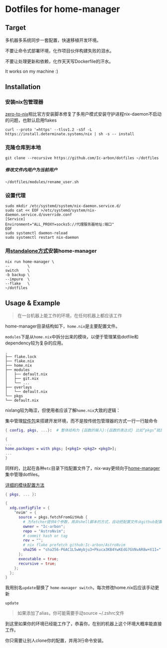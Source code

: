 # Dotfiles for home-manager

## Target

多机器多系统同步一套配置，快速移植开发环境。

不要让命令式部署环境，化作项目伙伴构建失败的泪水。

不要让处理更新和依赖，化作天天写Dockerfile的汗水。

It works on my machine :)

## Installation

### 安装nix包管理器

[zero-to-nix](https://zero-to-nix.com/)相比官方安装脚本修复了多用户模式安装守护进程nix-daemon不启动的问题，也默认启用flakes

```shell
curl --proto '=https' --tlsv1.2 -sSf -L https://install.determinate.systems/nix | sh -s -- install 
```
### 克隆仓库到本地

```shell
git clone --recursive https://github.com/Ic-arbon/dotfiles ~/dotfiles
```
##### 修改文件内用户为当前用户
```shell
~/dotfiles/modules/rename_user.sh
```
### 设置代理
```shell
sudo mkdir /etc/systemd/system/nix-daemon.service.d/
sudo cat << EOF >/etc/systemd/system/nix-daemon.service.d/override.conf
[Service]
Environment="ALL_PROXY=socks5://代理服务器地址:端口"
EOF
sudo systemctl daemon-reload
sudo systemctl restart nix-daemon

```

### 用[standalone方式](https://nix-community.github.io/home-manager/index.xhtml#ch-nix-flakes)安装home-manager

```shell
nix run home-manager \
--        \
switch    \
-b backup \
--impure  \
--flake   \
~/dotfiles 
```

## Usage & Example

> 在一台机器上能工作的环境，在任何机器上都应该工作

home-manager目录结构如下，`home.nix`是主要配置文件。

`modules`下是从`home.nix`中拆分出来的模块，以便于管理某些dotfile和dependency较为复杂的应用。

```
.
├── flake.lock
├── flake.nix
├── home.nix
├── modules
│   ├── default.nix
│   ├── git.nix
│   └── ...
├── overlays
│   └── default.nix
└── pkgs
└── default.nix
```

nixlang较为晦涩，但使用者应该了解`home.nix`大致的逻辑：

集中管理[软件包](https://search.nixos.org/packages)来搭建开发环境，而不是按传统包管理器的方式一行一行敲命令

```nix
{ config, pkgs, ...}:  # 整体结构为 {函数的输入}:{函数的表达式} 比如“pkgs”就是函数的一个输入参数

{ 
...
home.packages = with pkgs; [<pkg1> <pkg2> <pkg3>];
...
}
```

同样的，比起在各种`etc`目录下找配置文件了，nix-way更倾向于[home-manager](https://home-manager-options.extranix.com/?query=&release=master)集中管理dotfiles。

[详细的模块配置方法](./modules/README.md)

```nix
{ pkgs, ... }: 

{
  xdg.configFile = {
    "nvim" = {
      source = pkgs.fetchFromGitHub {
        # 为fetcher提供4个参数，用非shell脚本的方式，自动把配置文件从github配置文件拉到本地
        owner = "Ic-arbon";
        repo = "AstroNvim";
        # commit hash or tag
        rev = "";
        # nix flake prefetch github:Ic-arbon/AstroNvim
        sha256 = "sha256-P6AC1L5wWybju3+Pkuca3KB4YwKEdG7GVNvAR8w+X1I=";
      };
      executable = true;
      recursive = true;
    };
  };
}
```

我用别名`update`替换了 `home-manager switch`，每次修改home.nix后应该手动更新

````shell
update
````

> 如果添加了alias，你可能需要手动source ~/.zshrc文件

到这里如果你的环境已经能工作了，恭喜你，在别的机器上这个环境大概率能直接工作。

你只需要让别人clone你的配置，并用3行命令安装。
